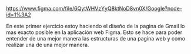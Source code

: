 
https://www.figma.com/file/6QytWHVzYyQ8ktNoD8vn0X/Google?node-id=1%3A2

En este primer ejercicio estoy haciendo el diseño de la pagina de Gmail lo mas exacto posible en la aplicación web Figma. Esto se hace para poder entender de una mejor manera las estructuras de una pagina web y como realizar una de una mejor manera.
